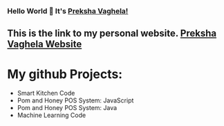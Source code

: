 ### Hello World 👋 It's [Preksha Vaghela!](https://main.ds49mo9i3v7i.amplifyapp.com/)

## This is the link to my personal website. [Preksha Vaghela Website](https://main.ds49mo9i3v7i.amplifyapp.com/)

# My github Projects:
- Smart Kitchen Code
- Pom and Honey POS System: JavaScript
- Pom and Honey POS System: Java
- Machine Learning Code




